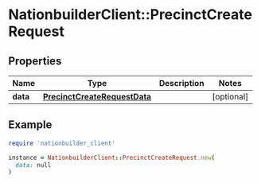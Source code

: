 # NationbuilderClient::PrecinctCreateRequest

## Properties

| Name | Type | Description | Notes |
| ---- | ---- | ----------- | ----- |
| **data** | [**PrecinctCreateRequestData**](PrecinctCreateRequestData.md) |  | [optional] |

## Example

```ruby
require 'nationbuilder_client'

instance = NationbuilderClient::PrecinctCreateRequest.new(
  data: null
)
```

